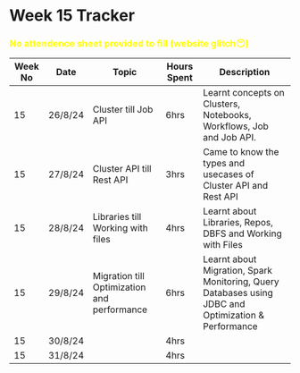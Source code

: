 # Week 15 Tracker

### <span style="color:yellow">No attendence sheet provided to fill (website glitch😶)</span>

| Week No | Date    | Topic                                   | Hours Spent | Description                                                                                                                                                                        |
| ------- | ------- | --------------------------------------- | ----------- | ---------------------------------------------------------------------------------------------------------------------------------------------------------------------------------- |
| 15       |26/8/24 | Cluster till Job API | 6hrs        | Learnt concepts on Clusters, Notebooks, Workflows, Job and Job API. |
| 15       |27/8/24 | Cluster API till Rest API                                        | 3hrs        | Came to know the types and usecases of Cluster API and Rest API
| 15       | 28/8/24 | Libraries till Working with files                                        | 4hrs        |Learnt about Libraries, Repos, DBFS and Working with Files
| 15       | 29/8/24 |  Migration till Optimization and performance                                       | 6hrs        | Learnt about Migration, Spark Monitoring, Query Databases using JDBC and Optimization & Performance
| 15       | 30/8/24 |                                         | 4hrs        |
| 15       | 31/8/24  |                                         | 4hrs        |

